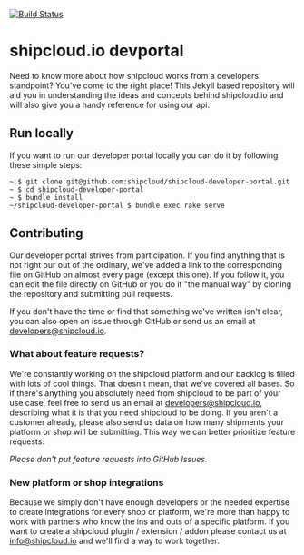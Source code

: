 [![Build Status](https://travis-ci.org/shipcloud/shipcloud.github.io.svg?branch=master)](https://travis-ci.org/shipcloud/shipcloud.github.io)

shipcloud.io devportal
======================

Need to know more about how shipcloud works from a developers standpoint? You've come to the right place!
This Jekyll based repository will aid you in understanding the ideas and concepts behind shipcloud.io and will also give
you a handy reference for using our api.

## Run locally

If you want to run our developer portal locally you can do it by following these simple steps:

```console
~ $ git clone git@github.com:shipcloud/shipcloud-developer-portal.git
~ $ cd shipcloud-developer-portal
~ $ bundle install
~/shipcloud-developer-portal $ bundle exec rake serve
```

## Contributing

Our developer portal strives from participation. If you find anything that is not right our out of the ordinary, we've
added a link to the corresponding file on GitHub on almost every page (except this one). If you follow it, you can edit
the file directly on GitHub or you do it "the manual way" by cloning the repository and submitting pull requests.

If you don't have the time or find that something we've written isn't clear, you can also open an issue through GitHub
or send us an email at [developers@shipcloud.io](mailto:developers@shipcloud.io).

### What about feature requests?
We're constantly working on the shipcloud platform and our backlog is filled with lots of cool things. That doesn't
mean, that we've covered all bases. So if there's anything you absolutely need from shipcloud to be part of your use
case, feel free to send us an email at [developers@shipcloud.io](mailto:developers@shipcloud.io), describing what it is
that you need shipcloud to be doing. If you aren't a customer already, please also send us data on how many shipments
your platform or shop will be submitting. This way we can better prioritize feature requests.

_Please don't put feature requests into GitHub Issues._

### New platform or shop integrations
Because we simply don't have enough developers or the needed expertise to create integrations for every shop or
platform, we're more than happy to work with partners who know the ins and outs of a specific platform. If you want to
create a shipcloud plugin / extension / addon please contact us at [info@shipcloud.io](mailto:info@shipcloud.io) and
we'll find a way to work together.
